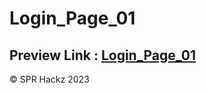 # Login_Page_01
## Preview Link :    <a href="https://loginpage01.sprhackz.repl.co/" >Login_Page_01</a>
<p>&copy; SPR Hackz 2023</p>
